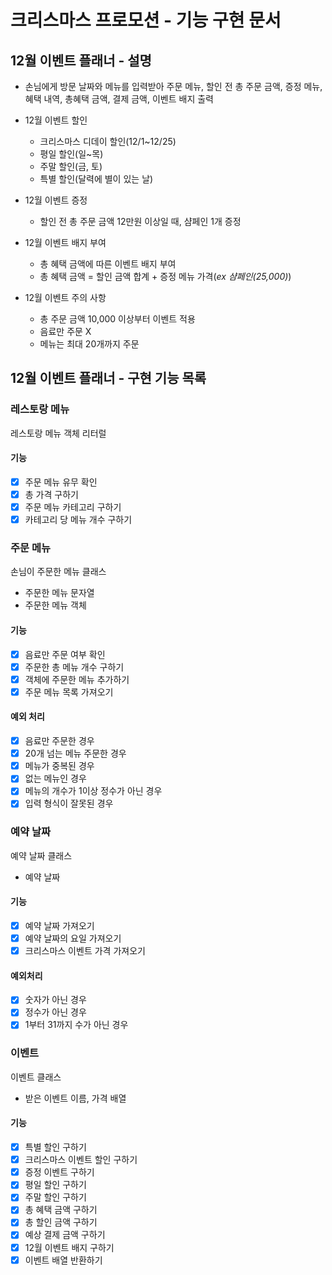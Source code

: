 # 크리스마스 프로모션 - 기능 구현 문서

## 12월 이벤트 플래너 - 설명

- 손님에게 방문 날짜와 메뉴를 입력받아 주문 메뉴, 할인 전 총 주문 금액, 증정 메뉴, 혜택 내역, 총혜택 금액, 결제 금액, 이벤트 배지 출력

- 12월 이벤트 할인

  - 크리스마스 디데이 할인(12/1~12/25)
  - 평일 할인(일~목)
  - 주말 할인(금, 토)
  - 특별 할인(달력에 별이 있는 날)

- 12월 이벤트 증정

  - 할인 전 총 주문 금액 12만원 이상일 때, 샴페인 1개 증정

- 12월 이벤트 배지 부여

  - 총 혜택 금액에 따른 이벤트 배지 부여
  - 총 혜택 금액 = 할인 금액 합계 + 증정 메뉴 가격(_ex 샴페인(25,000)_)

- 12월 이벤트 주의 사항
  - 총 주문 금액 10,000 이상부터 이벤트 적용
  - 음료만 주문 X
  - 메뉴는 최대 20개까지 주문

## 12월 이벤트 플래너 - 구현 기능 목록

### 레스토랑 메뉴

레스토랑 메뉴 객체 리터럴

#### 기능

- [x] 주문 메뉴 유무 확인
- [x] 총 가격 구하기
- [x] 주문 메뉴 카테고리 구하기
- [x] 카테고리 당 메뉴 개수 구하기

### 주문 메뉴

손님이 주문한 메뉴 클래스

- 주문한 메뉴 문자열
- 주문한 메뉴 객체

#### 기능

- [x] 음료만 주문 여부 확인
- [x] 주문한 총 메뉴 개수 구하기
- [x] 객체에 주문한 메뉴 추가하기
- [x] 주문 메뉴 목록 가져오기

#### 예외 처리

- [x] 음료만 주문한 경우
- [x] 20개 넘는 메뉴 주문한 경우
- [x] 메뉴가 중복된 경우
- [x] 없는 메뉴인 경우
- [x] 메뉴의 개수가 1이상 정수가 아닌 경우
- [x] 입력 형식이 잘못된 경우

### 예약 날짜

예약 날짜 클래스

- 예약 날짜

#### 기능

- [x] 예약 날짜 가져오기
- [x] 예약 날짜의 요일 가져오기
- [x] 크리스마스 이벤트 가격 가져오기

#### 예외처리

- [x] 숫자가 아닌 경우
- [x] 정수가 아닌 경우
- [x] 1부터 31까지 수가 아닌 경우

### 이벤트

이벤트 클래스

- 받은 이벤트 이름, 가격 배열

#### 기능

- [x] 특별 할인 구하기
- [x] 크리스마스 이벤트 할인 구하기
- [x] 증정 이벤트 구하기
- [x] 평일 할인 구하기
- [x] 주말 할인 구하기
- [x] 총 혜택 금액 구하기
- [x] 총 할인 금액 구하기
- [x] 예상 결제 금액 구하기
- [x] 12월 이벤트 배지 구하기
- [x] 이벤트 배열 반환하기

